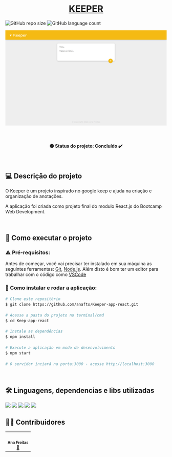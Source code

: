 
<h1 align="center"><a href="#" alt="site do keeper"> KEEPER </a></h1>


![GitHub repo size](https://img.shields.io/github/repo-size/anafts/Keeper-app-react?style=for-the-badge)
![GitHub language count](https://img.shields.io/github/languages/count/anafts/Keeper-app-react?style=for-the-badge)


![preview](./.github/preview.png)

<br><h4 align="center"> 🟢 Status do projeto:  Concluído ✔️   </h4> <br>

## 💻 Descrição do projeto 

 O Keeper é um projeto inspirado no google keep e ajuda na criação e organização de anotações. 
 
 A aplicação foi criada como projeto final do modulo React.js do Bootcamp Web Development. 
 
 <br>



## 🚀 Como executar o projeto


### ⚠️ Pré-requisitos:

Antes de começar, você vai precisar ter instalado em sua máquina as seguintes ferramentas:
[Git](https://git-scm.com), [Node.js](https://nodejs.org/en/). 
Além disto é bom ter um editor para trabalhar com o código como [VSCode](https://code.visualstudio.com/)




### 🔧 Como instalar e rodar a aplicação:

```bash
# Clone este repositório
$ git clone https://github.com/anafts/Keeper-app-react.git

# Acesse a pasta do projeto no terminal/cmd
$ cd Keep-app-react

# Instale as dependências
$ npm install

# Execute a aplicação em modo de desenvolvimento
$ npm start

# O servidor inciará na porta:3000 - acesse http://localhost:3000 
```

<br>

## 🛠️ Linguagens, dependencias e libs utilizadas

<img src="https://img.shields.io/badge/HTML5-E34F26?style=for-the-badge&logo=html5&logoColor=white">
<img src="https://img.shields.io/badge/CSS3-1572B6?style=for-the-badge&logo=css3&logoColor=white">
<img src="https://img.shields.io/badge/JavaScript-F7DF1E?style=for-the-badge&logo=javascript&logoColor=black">
<img src="https://img.shields.io/badge/React-20232A?style=for-the-badge&logo=react&logoColor=61DAFB">
<img src="https://img.shields.io/badge/Material--UI-0081CB?style=for-the-badge&logo=material-ui&logoColor=white">

<br>

## 👨‍💻 Contribuidores

<table>
  <tr>
    <td align="center"><a href="https://www.linkedin.com/in/ana-freitas-794b3523b/"><img style="border-radius: 50%;" src="https://media-exp1.licdn.com/dms/image/C4D03AQFem7hXmrlFXQ/profile-displayphoto-shrink_200_200/0/1663376263677?e=1669248000&v=beta&t=tfk3TrGtt0DOhKn4G06hfo7gfEWsd6UnJ2qysZNaxI4" width="100px;" alt=""/><br /><sub><b>Ana Freitas</b></sub></a><br /><a href="https://github.com/anafts">🦉</a></td>
  </tr>
</table>


 